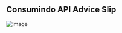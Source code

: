 ## Consumindo API Advice Slip

![image](https://user-images.githubusercontent.com/95325195/186977994-adfcf592-f80a-4905-bed2-90e8c6688a58.png)
